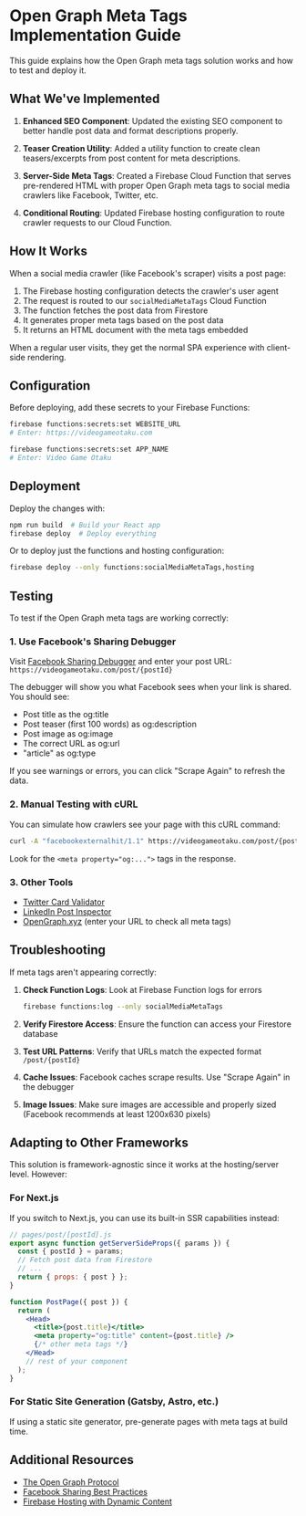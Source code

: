# Open Graph Meta Tags Implementation Guide

This guide explains how the Open Graph meta tags solution works and how to test and deploy it.

## What We've Implemented

1. **Enhanced SEO Component**: Updated the existing SEO component to better handle post data and format descriptions properly.

2. **Teaser Creation Utility**: Added a utility function to create clean teasers/excerpts from post content for meta descriptions.

3. **Server-Side Meta Tags**: Created a Firebase Cloud Function that serves pre-rendered HTML with proper Open Graph meta tags to social media crawlers like Facebook, Twitter, etc.

4. **Conditional Routing**: Updated Firebase hosting configuration to route crawler requests to our Cloud Function.

## How It Works

When a social media crawler (like Facebook's scraper) visits a post page:

1. The Firebase hosting configuration detects the crawler's user agent
2. The request is routed to our `socialMediaMetaTags` Cloud Function
3. The function fetches the post data from Firestore
4. It generates proper meta tags based on the post data
5. It returns an HTML document with the meta tags embedded

When a regular user visits, they get the normal SPA experience with client-side rendering.

## Configuration

Before deploying, add these secrets to your Firebase Functions:

```bash
firebase functions:secrets:set WEBSITE_URL
# Enter: https://videogameotaku.com

firebase functions:secrets:set APP_NAME
# Enter: Video Game Otaku
```

## Deployment

Deploy the changes with:

```bash
npm run build  # Build your React app
firebase deploy  # Deploy everything
```

Or to deploy just the functions and hosting configuration:

```bash
firebase deploy --only functions:socialMediaMetaTags,hosting
```

## Testing

To test if the Open Graph meta tags are working correctly:

### 1. Use Facebook's Sharing Debugger

Visit [Facebook Sharing Debugger](https://developers.facebook.com/tools/debug/) and enter your post URL:
`https://videogameotaku.com/post/{postId}`

The debugger will show you what Facebook sees when your link is shared. You should see:

- Post title as the og:title
- Post teaser (first 100 words) as og:description
- Post image as og:image
- The correct URL as og:url
- "article" as og:type

If you see warnings or errors, you can click "Scrape Again" to refresh the data.

### 2. Manual Testing with cURL

You can simulate how crawlers see your page with this cURL command:

```bash
curl -A "facebookexternalhit/1.1" https://videogameotaku.com/post/{postId}
```

Look for the `<meta property="og:...">` tags in the response.

### 3. Other Tools

- [Twitter Card Validator](https://cards-dev.twitter.com/validator)
- [LinkedIn Post Inspector](https://www.linkedin.com/post-inspector/)
- [OpenGraph.xyz](https://www.opengraph.xyz/) (enter your URL to check all meta tags)

## Troubleshooting

If meta tags aren't appearing correctly:

1. **Check Function Logs**: Look at Firebase Function logs for errors

   ```bash
   firebase functions:log --only socialMediaMetaTags
   ```

2. **Verify Firestore Access**: Ensure the function can access your Firestore database

3. **Test URL Patterns**: Verify that URLs match the expected format `/post/{postId}`

4. **Cache Issues**: Facebook caches scrape results. Use "Scrape Again" in the debugger

5. **Image Issues**: Make sure images are accessible and properly sized (Facebook recommends at least 1200x630 pixels)

## Adapting to Other Frameworks

This solution is framework-agnostic since it works at the hosting/server level. However:

### For Next.js

If you switch to Next.js, you can use its built-in SSR capabilities instead:

```jsx
// pages/post/[postId].js
export async function getServerSideProps({ params }) {
  const { postId } = params;
  // Fetch post data from Firestore
  // ...
  return { props: { post } };
}

function PostPage({ post }) {
  return (
    <Head>
      <title>{post.title}</title>
      <meta property="og:title" content={post.title} />
      {/* other meta tags */}
    </Head>
    // rest of your component
  );
}
```

### For Static Site Generation (Gatsby, Astro, etc.)

If using a static site generator, pre-generate pages with meta tags at build time.

## Additional Resources

- [The Open Graph Protocol](https://ogp.me/)
- [Facebook Sharing Best Practices](https://developers.facebook.com/docs/sharing/best-practices/)
- [Firebase Hosting with Dynamic Content](https://firebase.google.com/docs/hosting/functions)
